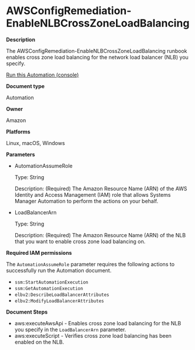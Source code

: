 # AWSConfigRemediation\-EnableNLBCrossZoneLoadBalancing<a name="automation-aws-enable-nlb-crosszone"></a>

**Description**

The AWSConfigRemediation\-EnableNLBCrossZoneLoadBalancing runbook enables cross zone load balancing for the network load balancer \(NLB\) you specify\.

[Run this Automation \(console\)](https://console.aws.amazon.com/systems-manager/automation/execute/AWSConfigRemediation-EnableNLBCrossZoneLoadBalancing)

**Document type**

Automation

**Owner**

Amazon

**Platforms**

Linux, macOS, Windows

**Parameters**
+ AutomationAssumeRole

  Type: String

  Description: \(Required\) The Amazon Resource Name \(ARN\) of the AWS Identity and Access Management \(IAM\) role that allows Systems Manager Automation to perform the actions on your behalf\.
+ LoadBalancerArn

  Type: String

  Description: \(Required\) The Amazon Resource Name \(ARN\) of the NLB that you want to enable cross zone load balancing on\.

**Required IAM permissions**

The `AutomationAssumeRole` parameter requires the following actions to successfully run the Automation document\.
+ `ssm:StartAutomationExecution`
+ `ssm:GetAutomationExecution`
+ `elbv2:DescribeLoadBalancerAttributes`
+ `elbv2:ModifyLoadBalancerAttributes`

**Document Steps**
+ aws:executeAwsApi \- Enables cross zone load balancing for the NLB you specify in the `LoadBalancerArn` parameter\.
+ aws:executeScript \- Verifies cross zone load balancing has been enabled on the NLB\.